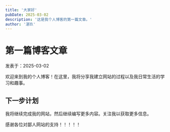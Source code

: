 ```yaml
---
title: '大家好'
pubDate: 2025-03-02
description: '这是我个人博客的第一篇文章。'
author: '湛玖'
---
```


# 第一篇博客文章

 发表于：2025-03-02

 欢迎来到我的个人博客！在这里，我将分享我建立网站的过程以及我日常生活的学习和趣事。

 ## 下一步计划

 我将继续完成我的网站，然后继续编写更多内容。关注我以获取更多信息。
 
 感谢各位对鄙人网站的支持！！！！！